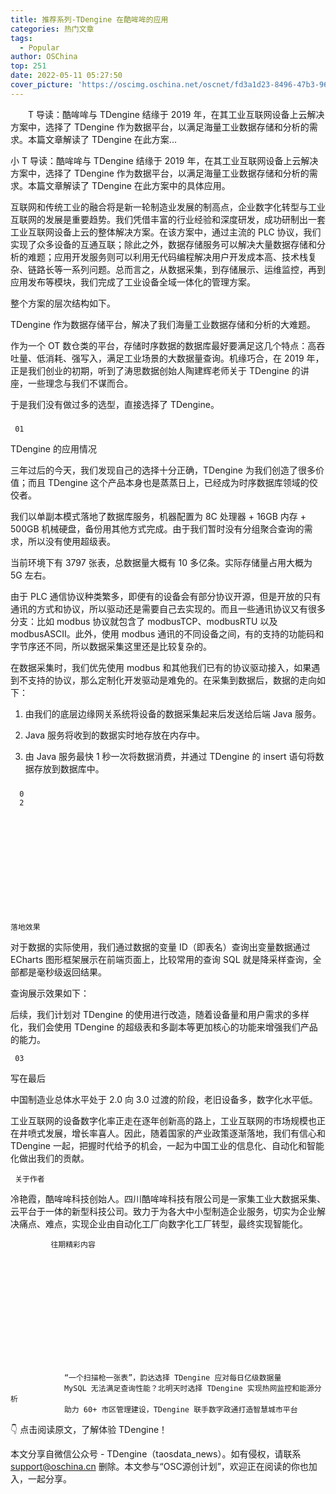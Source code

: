```yaml
---
title: 推荐系列-TDengine 在酷哞哞的应用
categories: 热门文章
tags:
  - Popular
author: OSChina
top: 251
date: 2022-05-11 05:27:50
cover_picture: 'https://oscimg.oschina.net/oscnet/fd3a1d23-8496-47b3-96dd-beec350e6838.png'
---
```


&emsp;&emsp;T 导读：酷哞哞与 TDengine 结缘于 2019 年，在其工业互联网设备上云解决方案中，选择了 TDengine 作为数据平台，以满足海量工业数据存储和分析的需求。本篇文章解读了 TDengine 在此方案...
<!-- more -->

                                                                                                                                                                                         
  
  小 T 导读：酷哞哞与 TDengine 结缘于 2019 年，在其工业互联网设备上云解决方案中，选择了 TDengine 作为数据平台，以满足海量工业数据存储和分析的需求。本篇文章解读了 TDengine 在此方案中的具体应用。 
  
  
   
  
 互联网和传统工业的融合将是新一轮制造业发展的制高点，企业数字化转型与工业互联网的发展是重要趋势。我们凭借丰富的行业经验和深度研发，成功研制出一套工业互联网设备上云的整体解决方案。在该方案中，通过主流的 PLC 协议，我们实现了众多设备的互通互联；除此之外，数据存储服务可以解决大量数据存储和分析的难题；应用开发服务则可以利用无代码编程解决用户开发成本高、技术栈复杂、链路长等一系列问题。总而言之，从数据采集，到存储展示、运维监控，再到应用发布等模块，我们完成了工业设备全域一体化的管理方案。 
  
 整个方案的层次结构如下。 
  
 TDengine 作为数据存储平台，解决了我们海量工业数据存储和分析的大难题。 
  
 作为一个 OT 数仓类的平台，存储时序数据的数据库最好要满足这几个特点：高吞吐量、低消耗、强写入，满足工业场景的大数据量查询。机缘巧合，在 2019 年，正是我们创业的初期，听到了涛思数据创始人陶建辉老师关于 TDengine 的讲座，一些理念与我们不谋而合。 
  
 于是我们没有做过多的选型，直接选择了 TDengine。 
 #####  
  
   
    
     
     01 
     
     
      
       
        
        
        
       
      
     
    
   
   
   TDengine 的应用情况 
   
   
    
   
  
  
  三年过后的今天，我们发现自己的选择十分正确，TDengine 为我们创造了很多价值；而且 TDengine 这个产品本身也是蒸蒸日上，已经成为时序数据库领域的佼佼者。 
  
  
   
  
  
  我们以单副本模式落地了数据库服务，机器配置为 8C 处理器 + 16GB 内存 + 500GB 机械硬盘，备份用其他方式完成。由于我们暂时没有分组聚合查询的需求，所以没有使用超级表。 
  
  
   
  
  
  当前环境下有 3797 张表，总数据量大概有 10 多亿条。实际存储量占用大概为 5G 左右。 
  
  
   
  
  
   
  
  
   
  
  
  由于 PLC 通信协议种类繁多，即便有的设备会有部分协议开源，但是开放的只有通讯的方式和协议，所以驱动还是需要自己去实现的。而且一些通讯协议又有很多分支：比如 modbus 协议就包含了 modbusTCP、modbusRTU 以及 modbusASCII。此外，使用 modbus 通讯的不同设备之间，有的支持的功能码和字节序还不同，所以数据采集这里还是比较复杂的。 
  
  
   
  
  
  在数据采集时，我们优先使用 modbus 和其他我们已有的协议驱动接入，如果遇到不支持的协议，那么定制化开发驱动是难免的。在采集到数据后，数据的走向如下： 
  
  
  1. 由我们的底层边缘网关系统将设备的数据采集起来后发送给后端 Java 服务。 
   
  
  
  2. Java 服务将收到的数据实时地存放在内存中。 
  
  
  3. 由 Java 服务最快 1 秒一次将数据消费，并通过 TDengine 的 insert 语句将数据存放到数据库中。 
  
  
 #####  
   
    
   
   
    
     
      
      0 
      2 
      
      
       
        
         
         
         
        
       
      
     
    
    
    落地效果 
    
   
   
    
   
  
  对于数据的实际使用，我们通过数据的变量 ID（即表名）查询出变量数据通过 ECharts 图形框架展示在前端页面上，比较常用的查询 SQL 就是降采样查询，全部都是毫秒级返回结果。 
  
  
   
  
  
  查询展示效果如下： 
  
  
   
  
  
   
  
  
  后续，我们计划对 TDengine 的使用进行改造，随着设备量和用户需求的多样化，我们会使用 TDengine 的超级表和多副本等更加核心的功能来增强我们产品的能力。 
  
  
   
  
  
   
    
     
     03 
     
     
      
       
        
        
        
       
      
     
    
   
   
   写在最后 
   
  
  
   
  
  
  中国制造业总体水平处于 2.0 向 3.0 过渡的阶段，老旧设备多，数字化水平低。 
   
  
  
   
  
  
  工业互联网的设备数字化率正走在逐年创新高的路上，工业互联网的市场规模也正在井喷式发展，增长率喜人。因此，随着国家的产业政策逐渐落地，我们有信心和 TDengine 一起，把握时代给予的机会，一起为中国工业的信息化、自动化和智能化做出我们的贡献。 
  
  
   
  
  
   
    
     
    
    
     关于作者 
    
   
  
  
  冷艳霞，酷哞哞科技创始人。四川酷哞哞科技有限公司是一家集工业大数据采集、云平台于一体的新型科技公司。致力于为各大中小型制造企业服务，切实为企业解决痛点、难点，实现企业由自动化工厂向数字化工厂转型，最终实现智能化。 
  
  
   
  
  
   
    
     
      
       
        
         
          
           
            
             
             往期精彩内容 
             
            
            
             
              
               
              
             
            
            
             
              
               
                
                “一个扫描枪一张表”，韵达选择 TDengine 应对每日亿级数据量 
                MySQL 无法满足查询性能？北明天时选择 TDengine 实现热网监控和能源分析 
                助力 60+ 市区管理建设，TDengine 联手数字政通打造智慧城市平台 
                
               
              
             
            
           
          
         
        
       
      
     
    
   
  
 👇 点击阅读原文，了解体验 TDengine！ 
 
本文分享自微信公众号 - TDengine（taosdata_news）。如有侵权，请联系 support@oschina.cn 删除。本文参与“OSC源创计划”，欢迎正在阅读的你也加入，一起分享。
                                        